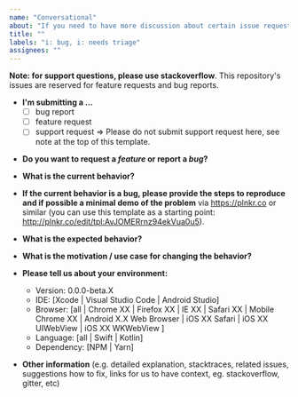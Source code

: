 ```yaml
---
name: "Conversational"
about: "If you need to have more discussion about certain issue request  "
title: ""
labels: "i: bug, i: needs triage"
assignees: ""
---
```


**Note: for support questions, please use stackoverflow**. This repository's issues are reserved for feature requests and bug reports.

- **I'm submitting a ...**
  - [ ] bug report
  - [ ] feature request
  - [ ] support request => Please do not submit support request here, see note at the top of this template.

* **Do you want to request a _feature_ or report a _bug_?**

- **What is the current behavior?**

* **If the current behavior is a bug, please provide the steps to reproduce and if possible a minimal demo of the problem** via
  https://plnkr.co or similar (you can use this template as a starting point: http://plnkr.co/edit/tpl:AvJOMERrnz94ekVua0u5).

- **What is the expected behavior?**

* **What is the motivation / use case for changing the behavior?**

- **Please tell us about your environment:**

  - Version: 0.0.0-beta.X
  - IDE: [Xcode | Visual Studio Code | Android Studio]
  - Browser: [all | Chrome XX | Firefox XX | IE XX | Safari XX | Mobile Chrome XX | Android X.X Web Browser | iOS XX Safari | iOS XX UIWebView | iOS XX WKWebView ]
  - Language: [all | Swift | Kotlin]
  - Dependency: [NPM | Yarn]

* **Other information** (e.g. detailed explanation, stacktraces, related issues, suggestions how to fix, links for us to have context, eg. stackoverflow, gitter, etc)
